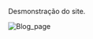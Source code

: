 Desmonstração do site.

![Blog_page](https://user-images.githubusercontent.com/109645927/188790605-e054119c-1abb-495f-b072-6eeaf41015c6.PNG)